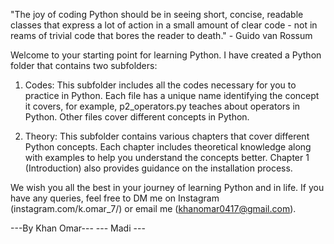 "The joy of coding Python should be in seeing short, concise, readable classes that express a lot of action in a small amount of clear code - not in reams of trivial code that bores the reader to death." - Guido van Rossum

Welcome to your starting point for learning Python. I have created a Python folder that contains two subfolders:

1. Codes: This subfolder includes all the codes necessary for you to practice in Python. Each file has a unique name identifying the concept it covers, for example, p2_operators.py teaches about operators in Python. Other files cover different concepts in Python.

2. Theory: This subfolder contains various chapters that cover different Python concepts. Each chapter includes theoretical knowledge along with examples to help you understand the concepts better. Chapter 1 (Introduction) also provides guidance on the installation process.

We wish you all the best in your journey of learning Python and in life. If you have any queries, feel free to DM me on Instagram (instagram.com/k.omar_7/) or email me (khanomar0417@gmail.com).

---By Khan Omar---
---    Madi    ---
